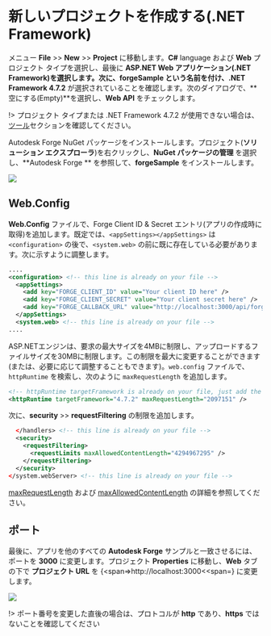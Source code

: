 # 新しいプロジェクトを作成する(.NET Framework)

メニュー **File** >> **New** >> **Project** に移動します。**C#** language および **Web** プロジェクト タイプを選択し、最後に **ASP.NET Web アプリケーション(.NET Framework)**を選択します。次に、**forgeSample** という名前を付け、**.NET Framework 4.7.2** が選択されていることを確認します。次のダイアログで、**空にする(Empty)**を選択し、**Web API** をチェックします。

!> プロジェクト タイプまたは .NET Framework 4.7.2 が使用できない場合は、[ツール](/ja_jp/environment/tools/net)セクションを確認してください。

Autodesk Forge NuGet パッケージをインストールします。プロジェクト(**ソリューション エクスプローラ**)を右クリックし、**NuGet パッケージの管理** を選択し、**Autodesk Forge ** を参照して、**forgeSample** をインストールします。 

![](_media/net/create_project_webapi.gif) 

## Web.Config

**Web.Config** ファイルで、Forge Client ID & Secret エントリ(アプリの作成時に取得)を追加します。既定では、`<appSettings></appSettings>` は `<configuration>` の後で、`<system.web>` の前に既に存在している必要があります。次に示すように調整します。

```xml
....
<configuration> <!-- this line is already on your file -->
  <appSettings>
    <add key="FORGE_CLIENT_ID" value="Your client ID here" />
    <add key="FORGE_CLIENT_SECRET" value="Your client secret here" />
    <add key="FORGE_CALLBACK_URL" value="http://localhost:3000/api/forge/callback/oauth" />
  </appSettings>
  <system.web> <!-- this line is already on your file -->
....
```

ASP.NETエンジンは、要求の最大サイズを4MBに制限し、アップロードするファイルサイズを30MBに制限します。この制限を最大に変更することができます(または、必要に応じて調整することもできます)。`web.config` ファイルで、`httpRuntime` を検索し、次のように `maxRequestLength` を追加します。

```xml
<!-- httpRuntime targetFramework is already on your file, just add the maxRequestLength -->
<httpRuntime targetFramework="4.7.2" maxRequestLength="2097151" />
```

次に、**security** >> **requestFiltering** の制限を追加します。

```xml
  </handlers> <!-- this line is already on your file -->
  <security>
    <requestFiltering>
      <requestLimits maxAllowedContentLength="4294967295" />
    </requestFiltering>
  </security>
</system.webServer> <!-- this line is already on your file -->
```

[maxRequestLength](https://msdn.microsoft.com/en-us/library/system.web.configuration.httpruntimesection.maxrequestlength.aspx) および [maxAllowedContentLength](https://msdn.microsoft.com/en-us/library/ms689462.aspx) の詳細を参照してください。 

## ポート

最後に、アプリを他のすべての **Autodesk Forge** サンプルと一致させるには、ポートを **3000** に変更します。プロジェクト **Properties** に移動し、**Web** タブの下で **プロジェクト URL** を {<span=>http://localhost:3000<<span=} に変更します。

![](_media/net/port.png)

!> ポート番号を変更した直後の場合は、プロトコルが **http** であり、**https** ではないことを確認してください

 


